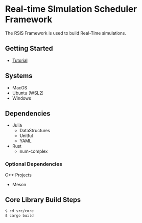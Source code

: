 # Real-time SImulation Scheduler Framework

The RSIS Framework is used to build Real-Time simulations.

## Getting Started
- [Tutorial](docs/Tutorial.md)

## Systems
- MacOS
- Ubuntu (WSL2)
- Windows

## Dependencies
- Julia
    - DataStructures
    - Unitful
    - YAML
- Rust
    - num-complex

### Optional Dependencies
C++ Projects
- Meson

## Core Library Build Steps
```bash
$ cd src/core
$ cargo build
```

